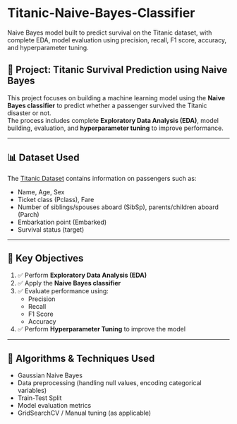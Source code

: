 # Titanic-Naive-Bayes-Classifier
Naive Bayes model built to predict survival on the Titanic dataset, with complete EDA, model evaluation using precision, recall, F1 score, accuracy, and hyperparameter tuning.

## 🚢 Project: Titanic Survival Prediction using Naive Bayes

This project focuses on building a machine learning model using the **Naive Bayes classifier** to predict whether a passenger survived the Titanic disaster or not.  
The process includes complete **Exploratory Data Analysis (EDA)**, model building, evaluation, and **hyperparameter tuning** to improve performance.

---

## 📊 Dataset Used

The [Titanic Dataset](https://www.kaggle.com/c/titanic/data) contains information on passengers such as:
- Name, Age, Sex
- Ticket class (Pclass), Fare
- Number of siblings/spouses aboard (SibSp), parents/children aboard (Parch)
- Embarkation point (Embarked)
- Survival status (target)

---

## 📌 Key Objectives

1. ✅ Perform **Exploratory Data Analysis (EDA)**  
2. ✅ Apply the **Naive Bayes classifier**  
3. ✅ Evaluate performance using:
   - Precision
   - Recall
   - F1 Score
   - Accuracy  
4. ✅ Perform **Hyperparameter Tuning** to improve the model

---

## 🧠 Algorithms & Techniques Used
- Gaussian Naive Bayes
- Data preprocessing (handling null values, encoding categorical variables)
- Train-Test Split
- Model evaluation metrics
- GridSearchCV / Manual tuning (as applicable)
